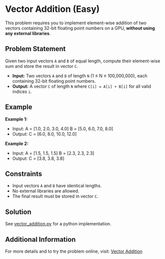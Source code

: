 # Vector Addition (Easy)

This problem requires you to implement element-wise addition of two vectors containing 32-bit floating point numbers on a GPU, **without using any external libraries**.

## Problem Statement

Given two input vectors `A` and `B` of equal length, compute their element-wise sum and store the result in vector `C`.

- **Input:** Two vectors `A` and `B` of length `N` (1 ≤ N ≤ 100,000,000), each containing 32-bit floating point numbers.
- **Output:** A vector `C` of length `N` where `C[i] = A[i] + B[i]` for all valid indices `i`.

## Example

**Example 1:**

- Input:
  A = [1.0, 2.0, 3.0, 4.0]
  B = [5.0, 6.0, 7.0, 8.0]
- Output:
  C = [6.0, 8.0, 10.0, 12.0]

**Example 2:**

- Input:
  A = [1.5, 1.5, 1.5]
  B = [2.3, 2.3, 2.3]
- Output:
  C = [3.8, 3.8, 3.8]

## Constraints

- Input vectors `A` and `B` have identical lengths.
- No external libraries are allowed.
- The final result must be stored in vector `C`.

## Solution

See [vector_addition.py](./vector_addition.py) for a python implementation.

## Additional Information

For more details and to try the problem online, visit:
[Vector Addition](https://leetgpu.com/challenges/vector-addition)
